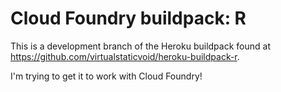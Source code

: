 # Cloud Foundry buildpack: R

This is a development branch of the Heroku buildpack found at https://github.com/virtualstaticvoid/heroku-buildpack-r.

I'm trying to get it to work with Cloud Foundry!